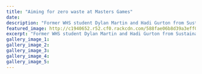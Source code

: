 ```yaml
---
title: "Aiming for zero waste at Masters Games"
date: 
description: "Former WHS student Dylan Martin and Hadi Gurton from Sustainable Whanganui with some of the signs that they hope will encourage Masters Games participants to recycle..."
featured_image: http://c1940652.r52.cf0.rackcdn.com/588fae06b8d39a3eff002273/Dylan-Martin-ex-whs-chron-jan-2017.jpg
excerpt: "Former WHS student Dylan Martin and Hadi Gurton from Sustainable Whanganui with some of the signs that they hope will encourage Masters Games participants to recycle."
gallery_image_1: 
gallery_image_2: 
gallery_image_3: 
gallery_image_4: 
gallery_image_5: 
---
```

